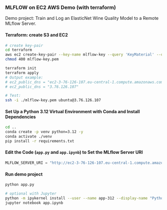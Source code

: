 ### MLFLOW on EC2 AWS Demo (with terraform)

Demo project: 
Train and Log an ElasticNet Wine Quality Model to a Remote MLflow Server.

#### Terraform: create S3 and EC2

```bash
# create key-pair
cd terraform
aws ec2 create-key-pair --key-name mlflow-key --query 'KeyMaterial' --output text > mlflow-key.pem
chmod 400 mlflow-key.pem

terraform init
terraform apply
# Output example:
# ec2_public_dns = "ec2-3-76-126-107.eu-central-1.compute.amazonaws.com"
# ec2_public_dns = "3.76.126.107"

# Test:
ssh -i ./mlflow-key.pem ubuntu@3.76.126.107
```

#### Set Up a Python 3.12 Virtual Environment with Conda and Install Dependencies

```bash
cd ..
conda create -p venv python=3.12 -y
conda activate ./venv
pip install -r requirements.txt
```

#### Edit the Code (`app.py` and `app.ipynb`) to Set the MLflow Server URI

```python
MLFLOW_SERVER_URI = "http://ec2-3-76-126-107.eu-central-1.compute.amazonaws.com:5000/"
```

#### Run demo project

```bash
python app.py

# optional with Jupyter
python -m ipykernel install --user --name app-312 --display-name "Python 3.12 (app)"
jupyter notebook app.ipynb
```

